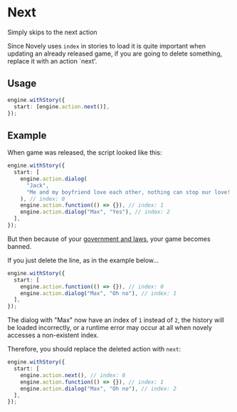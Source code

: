 # Next

Simply skips to the next action

Since Novely uses `index` in stories to load it is quite important when updating an already released game, if you are going to delete something, replace it with an action `next'.

## Usage

```ts
engine.withStory({
  start: [engine.action.next()],
});
```

## Example

When game was released, the script looked like this:

```ts
engine.withStory({
  start: [
    engine.action.dialog(
      "Jack",
      "Me and my boyfriend love each other, nothing can stop our love! 🏳️‍🌈"
    ), // index: 0
    engine.action.function(() => {}), // index: 1
    engine.action.dialog("Max", "Yes"), // index: 2
  ],
});
```

But then because of your [government and laws](https://en.wikipedia.org/wiki/Russian_gay_propaganda_law), your game becomes banned.

If you just delete the line, as in the example below...

```ts
engine.withStory({
  start: [
    engine.action.function(() => {}), // index: 0
    engine.action.dialog("Max", "Oh no"), // index: 1
  ],
});
```

The dialog with "Max" now have an index of `1` instead of `2`, the history will be loaded incorrectly, or a runtime error may occur at all when novely accesses a non-existent index.

Therefore, you should replace the deleted action with `next`:

```ts
engine.withStory({
  start: [
    engine.action.next(), // index: 0
    engine.action.function(() => {}), // index: 1
    engine.action.dialog("Max", "Oh no"), // index: 2
  ],
});
```

